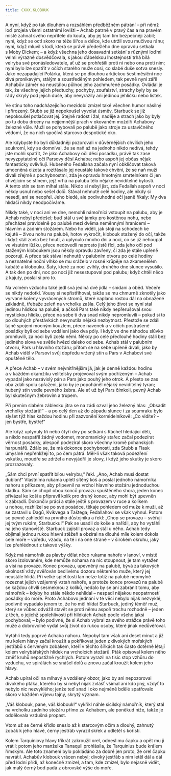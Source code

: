 ```yaml
---
title: CXXX.KLOBOUK
---
```


A nyní, když po tak dlouhém a rozsáhlém předběžném pátrání – při němž loď projela všemi ostatními lovišti – Achab patrně v pravý čas a na pravém místě zahnal svého nepřítele do kouta, aby jej tam tím bezpečněji zabil; nyní, když se octl skoro na téže šířce a délce, kde utržil svou mučivou ránu; nyní, když mluvil s lodí, která se právě předešlého dne opravdu setkala s Moby Dickem; – a když všechna jeho dosavadní setkání s různými loďmi velmi výrazně dosvědčovala, s jakou ďábelskou lhostejností trhá bílá velryba své pronásledovatele, ať už se prohřešili proti ní nebo ona proti nim; nyní bylo lze spatřit v očích starého muže cosi, co slabé duše sotva snesly. Jako nezapadající Polárka, která se po dlouhou arktickou šestiměsíční noc dívá pronikavým, stálým a soustředěným pohledem, tak pevně nyní zářil Achabův záměr na neustálou půlnoc jeho zachmuřené posádky. Ovládal je tak, že všechny jejich předtuchy, pochyby, zoufalství, strachy byly by se rády skryly pod jejich duše, aby nevyrazily ani jedinou jehličku nebo lístek.

Ve stínu toho nadcházejícího mezidobí zmizel také všechen humor násilný i přirozený. Stubb se již nepokoušel vyvolat úsměv, Starbuck se již nepokoušel potlačovat jej. Stejně radost i žal, naděje a strach jako by byly po tu dobu drceny na nejjemnější prach v okovaném moždíři Achabovy železné vůle. Muži se pohybovali po palubě jako stroje za ustavičného vědomí, že na nich spočívá starcovo despotické oko.

Ale kdybyste ho byli důkladněji pozorovali v důvěrnějších chvílích jeho soukromí, kdy se domníval, že se naň až na jednoho nikdo nedívá, tehdy jste mohli spatřit, že jako Achabovy oči děsí posádku, právě tak zase nevyzpytatelné oči Parsovy děsí Achaba; nebo aspoň jej občas nějak fantasticky ovlivňují. Hubeného Fedallaha začala nyní obkličovat taková umocněná cizota a roztřásalo jej neustále takové chvění, že se naň muži dívali zřejmě s pochybnostmi, zda je opravdu hmotným smrtelníkem či jen chvějícím se stínem, jejž vrhá na palubu tělo nějaké neviditelné bytosti. A tento stín se tam míhal stále. Nikdo si nebyl jist, zda Fedallah aspoň v noci někdy usnul nebo sešel dolů. Stával nehnutě celé hodiny, ale nikdy si nesedl, ani se neopřel. Jeho bledé, ale podivuhodné oči jasně říkaly: My dva hlídači nikdy neodpočíváme.

Nikdy také, v noci ani ve dne, nemohli námořníci vstoupit na palubu, aby je Achab nebyl předešel; buď stál u své jamky pro kostěnou nohu, nebo přecházel pravidelně po palubě mezi dvěma neměnnými hranicemi – hlavním a zadním stožárem. Nebo ho viděli, jak stojí na schodech ke kajutě – živou nohu na palubě, hotov vykročit, klobouk stažený do očí, takže i když stál zcela bez hnutí, a uplynulo mnoho dní a nocí, co se již nehoupal ve visutém lůžku, přece nedovedli naprosto jistě říci, zda jeho oči pod staženým kloboukem jsou někdy opravdu zavřeny, či zda je stále upřeně pozorují. A přece tak stával nehnutě v palubním otvoru po celé hodiny a neznatelné noční vlhko se mu sráželo v rosné krůpěje na zkamenělém kabátě a klobouku. Šaty, které za noci zvlhly, druhého dne slunce vysušilo. A tak den po dni, noc po noci již nesestupoval pod palubu; když chtěl něco z kajuty, poslal si pro to.

Na volném vzduchu také jedl svá jediná dvě jídla – snídani a oběd. Večeře se nikdy nedotkl. Vousy si nepřistřihoval, takže se mu chmurně zknotily jako vyrvané kořeny vyvrácených stromů, které naplano rostou dál na obnažené základně, třebaže zeleň na vrcholku zašla. Celý jeho život se nyní stal jedinou hlídkou na palubě, a ačkoli Pars také nikdy nepřerušoval svou mystickou hlídku, přece na sebe ti dva snad nikdy nepromluvili – pokud si to po dlouhých přestávkách nevynutila nějaká nezbytnost. Přestože se zdáli tajně spojeni mocným kouzlem, přece navenek a v očích postrašené posádky byli od sebe vzdáleni jako dva póly. I když ve dne náhodou slůvko promluvili, za noci byli zcela němí. Někdy po celé předlouhé hodiny stáli bez jediného slova ve světle hvězd daleko od sebe. Achab stál v palubním otvoru, Pars u hlavního stožáru; přitom se na sebe upřeně dívali, jako by Achab viděl v Parsoví svůj dopředu vržený stín a Pars v Achabovi své opuštěné tělo.

A přece Achab – v svém nejvnitřnějším já, jak je denně každou hodinu a v každém okamžiku velitelsky projevoval svým podřízeným – Achab vypadal jako nezávislý pán a Pars jako pouhý jeho otrok. A přesto se zas oba zdáli spolu spřaženi, jako by je popoháněl nějaký neviditelný tyran; hubený stín vedle pevného žebra. Ale ať už byl Pars čímkoli, pevný Achab byl skutečným žebrovím a trupem.

Při prvním slabém záblesku jitra se na zádi ozval jeho železný hlas: „Obsadit vrcholky stožárů!“ – a po celý den až do západu slunce i za soumraku bylo slyšet týž hlas každou hodinu při zazvonění kormidelníkově: „Co vidíte? – jen bystře, bystře!“

Ale když uplynuly tři nebo čtyři dny po setkání s Ráchel hledající děti, a nikdo nespatřil žádný vodomet, monomanický stařec začal podezírat věrnost posádky, alespoň podezíral skoro všechny kromě pohanských harpunářů. Zdálo se, že má dokonce pochybnosti, zda Stubb a Flask úmyslně nepřehlížejí to, po čem pátrá. Měl-li však taková podezření vskutku, moudře se zdržel a nevyjádřil je slovy, i když jeho skutky je skoro prozrazovaly.

„Sám chci první spatřit bílou velrybu,“ řekl. „Ano, Achab musí dostat dublon!“ Vlastníma rukama upletl sítěný koš a poslal jednoho námořníka nahoru s příkazem, aby připevnil na vrchol hlavního stožáru jednoduchou kladku. Sám se chopil obou konců provazu spuštěného shora, jeden konec přivázal ke koši a připravil kolík pro druhý konec, aby mohl být upevněn k zábradlí. Dokončiv práci a stále ještě s provazem v ruce a kolíkem u nohou, rozhlížel se po své posádce, těkaje pohledem od muže k muži, až se zastavil u Dagů, Kvíkvega a Taštega; Fedallahovi se však vyhnul. Potom se pevně zahleděl na prvního důstojníka a řekl: „Chop se provazu – svěřuji jej tvým rukám, Starbucku!“ Pak se usadil do koše a nařídil, aby ho vytáhli na jeho stanoviště. Starbuck zajistil provaz a stál u něho. Achab tedy objímal jednou rukou hlavní stěžeň a obzíral na dlouhé míle kolem dokola celé moře – vpředu, vzadu, na té i na oné straně – v širokém okruhu, jaký lze přehlédnout z takové výšky.

Když má námořník za plavby dělat něco rukama nahoře v lanoví, v místě skoro izolovaném, kde nemůže nohama na nic stoupnout, je tam vytažen a visí na provaze. Konec provazu, upevněný na palubě, bývá za takových okolností vždy svěřován bedlivému dozoru některého muže, který jej neustále hlídá. Při velké spletitosti lan nelze totiž na palubě neomylně rozeznat jejich vzájemný vztah nahoře, a protože konce provazů na palubě se každou chvíli sesmeknou z kolíků, nedalo by se ani zabránit tomu, aby námořník – kdyby ho stále někdo nehlídal – nespadl nějakou neopatrností posádky do moře. Proto Achabovo jednání v té věci nebylo nijak nezvyklé, podivně vypadalo jenom to, že ho měl hlídat Starbuck, jediný téměř muž, který se vůbec odvážil stavět se proti němu aspoň trochu rozhodně – jeden z těch, o jejichž spolehlivosti při hlídkách Achab podle všeho jaksi pochyboval; – bylo podivné, že si Achab vybral za svého strážce právě toho muže a dobrovolně vydal svůj život do rukou osoby, které jinak nedůvěřoval.

Vytáhli tedy poprvé Achaba nahoru. Nepobyl tam však ani deset minut a již mu kolem hlavy začal kroužit a pokřikovat jeden z divokých mořských jestřábů s červeným zobákem, kteří v těchto šířkách tak často dotěrně létají kolem velrybářských hlídek na vrcholcích stožárů. Pták opisoval kolem něho změť kruhů nepostižně rychlých. Potom vyrazil na tisíc stop vzhůru do vzduchu, ve spirálách se snášel dolů a znovu začal kroužit kolem jeho hlavy.

Achab upíral oči na mlhavý a vzdálený obzor, jako by ani nepozoroval divokého ptáka, kterého by si nebyl nijak zvlášť všímal ani kdo jiný, vždyť to nebylo nic nezvyklého; jenže teď snad i oko nejméně bdělé spatřovalo skoro v každém výjevu tajný, skrytý význam.

„Váš klobouk, pane, váš klobouk!“ vykřikl náhle sicilský námořník, který stál na vrcholku zadního stožáru přímo za Achabem, ale poněkud níže, takže je oddělovala vzdušná propast.

Vtom už se černé křídlo sneslo až k starcovým očím a dlouhý, zahnutý zobák k jeho hlavě, černý jestřáb vyrazil skřek a odletěl s kořistí.

Kolem Tarquiniovy hlavy třikrát zakroužil orel, odnesl mu čapku a opět mu ji vrátil; potom jeho manželka Tanaquil prohlásila, že Tarquinius bude králem římským. Ale toto znamení bylo pokládáno za dobré jen proto, že orel čapku navrátil. Achabův klobouk vrácen nebyl; divoký jestřáb s ním letěl dál a dál před lodní přídí, až konečně zmizel, a tam, kde zmizel, bylo nejasně vidět, jak malý černý bod padá z obrovské výše do moře.
